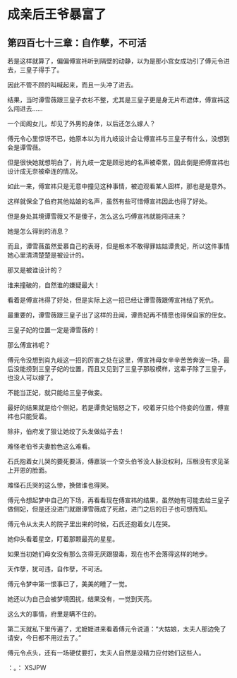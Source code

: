 # 成亲后王爷暴富了 
 ## 第四百七十三章：自作孽，不可活
  若是这样就算了，偏偏傅宣祎听到隔壁的动静，以为是那小宫女成功引了傅元令进去，三皇子得手了。  
  
 因此不管不顾的叫喊起来，而且一头冲了进去。  
  
 结果，当时谭雪薇跟三皇子衣衫不整，尤其是三皇子更是身无片布遮体，傅宣祎这么闯进去……  
  
 一个闺阁女儿，却见了外男的身体，以后还怎么嫁人？  
  
 傅元令心里惊讶不已，她原本以为肖九岐设计会让傅宣祎与三皇子有什么，没想到会是谭雪薇。  
  
 但是很快她就想明白了，肖九岐一定是顾忌她的名声被牵累，因此倒是把傅宣祎也设计成无奈被牵连的情况。  
  
 如此一来，傅宣祎只是无意中撞见这种事情，被迫观看某人囧样，那也是是意外。  
  
 这样就保全了伯府其他姑娘的名声，虽然有些可惜傅宣祎因此也得了好处。  
  
 但是身处其境谭雪薇又不是傻子，怎么这么巧傅宣祎就能闯进来？  
  
 她是怎么得到的消息？  
  
 而且，谭雪薇虽然爱慕自己的表哥，但是根本不敢得罪姑姑谭贵妃，所以这件事情她心里清清楚楚是被设计的。  
  
 那又是被谁设计的？  
  
 谁来撞破的，自然谁的嫌疑最大！  
  
 看着是傅宣祎得了好处，但是实际上这一招已经让谭雪薇跟傅宣祎结了死仇。  
  
 最重要的，谭雪薇跟三皇子出了这样的丑闻，谭贵妃再不情愿也得保自家的侄女。  
  
 三皇子妃的位置一定是谭雪薇的！  
  
 那么傅宣祎呢？  
  
 傅元令没想到肖九岐这一招的厉害之处在这里，傅宣祎母女辛辛苦苦奔波一场，最后没能捞到三皇子妃的位置，而且又见到了三皇子那般模样，这辈子除了三皇子，也没人可以嫁了。  
  
 不能当正妃，就只能给三皇子做妾。  
  
 最好的结果就是给个侧妃，若是谭贵妃恼怒之下，咬着牙只给个侍妾的位置，傅宣祎也只能受着。  
  
 除非，伯府发了狠让她绞了头发做姑子去！  
  
 难怪老伯爷夫妻脸色这么难看。  
  
 石氏抱着女儿哭的要死要活，傅嘉琰一个空头伯爷没人脉没权利，压根没有求见圣上开恩的脸面。  
  
 难怪石氏哭的这么惨，换做谁也得哭。  
  
 傅元令想起梦中自己的下场，再看看现在傅宣祎的结果，虽然她有可能去给三皇子做侧妃，但是还没进门就跟谭雪薇成了死敌，进门之后的日子也可想而知。  
  
 傅元令从太夫人的院子里出来的时候，石氏还抱着女儿在哭。  
  
 她仰头看着星空，盯着那颗最亮的星星。  
  
 如果当初她们母女没有那么贪得无厌跟狠毒，现在也不会落得这样的地步。  
  
 天作孽，犹可违，自作孽，不可活。  
  
 傅元令梦中第一恨事已了，美美的睡了一觉。  
  
 她还以为自己会被梦境困扰，结果没有，一觉到天亮。  
  
 这么大的事情，府里是瞒不住的。  
  
 第二天就私下里传遍了，尤嬷嬷进来看着傅元令说道：“大姑娘，太夫人那边免了请安，今日都不用过去了。”  
  
 傅元令点头，还有一场硬仗要打，太夫人自然是没精力应付她们这些人。  
  
 ：。： 
XSJPW